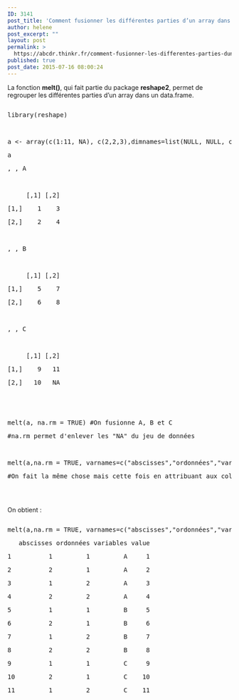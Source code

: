 ```yaml
---
ID: 3141
post_title: 'Comment fusionner les différentes parties d’un array dans un data.frame ? : melt'
author: helene
post_excerpt: ""
layout: post
permalink: >
  https://abcdr.thinkr.fr/comment-fusionner-les-differentes-parties-dun-array-dans-un-data-frame-melt/
published: true
post_date: 2015-07-16 08:00:24
---
```

<p>La fonction <b>melt()</b>, qui fait partie du package <b>reshape2</b>, permet de regrouper les différentes parties d’un array dans un data.frame.</p><p> <pre></p><p>library(reshape)</p><p> </p><p>a &lt;- array(c(1:11, NA), c(2,2,3),dimnames=list(NULL, NULL, c("A","B","C")))</p><p>a</p><p>, , A</p><p> </p><p>     [,1] [,2]</p><p>[1,]    1    3</p><p>[2,]    2    4</p><p> </p><p>, , B</p><p> </p><p>     [,1] [,2]</p><p>[1,]    5    7</p><p>[2,]    6    8</p><p> </p><p>, , C</p><p> </p><p>     [,1] [,2]</p><p>[1,]    9   11</p><p>[2,]   10   NA</p><p> </p><p> </p><p>melt(a, na.rm = TRUE) #On fusionne A, B et C</p><p>#na.rm permet d'enlever les "NA" du jeu de données</p><p> </p><p>melt(a,na.rm = TRUE, varnames=c("abscisses","ordonnées","variables"))</p><p>#On fait la même chose mais cette fois en attribuant aux colonnes les noms que l'on désire</p><p></pre>    </p><p>On obtient :</p><p> <pre></p><p>melt(a,na.rm = TRUE, varnames=c("abscisses","ordonnées","variables"))</p><p>   abscisses ordonnées variables value</p><p>1          1         1         A     1</p><p>2          2         1         A     2</p><p>3          1         2         A     3</p><p>4          2         2         A     4</p><p>5          1         1         B     5</p><p>6          2         1         B     6</p><p>7          1         2         B     7</p><p>8          2         2         B     8</p><p>9          1         1         C     9</p><p>10         2         1         C    10</p><p>11         1         2         C    11</p><p></pre>    </p>